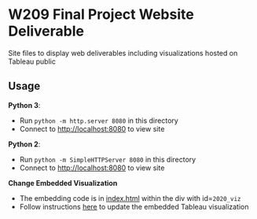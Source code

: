 # W209 Final Project Website Deliverable

Site files to display web deliverables including visualizations hosted on Tableau public

## Usage
**Python 3**:

* Run `python -m http.server 8080` in this directory
* Connect to [http://localhost:8080](http://localhost:8080) to view site

**Python 2**:
* Run `python -m SimpleHTTPServer 8080` in this directory
* Connect to [http://localhost:8080](http://localhost:8080) to view site

**Change Embedded Visualization**
* The embedding code is in [index.html](index.html) within the div with id=`2020_viz`
* Follow instructions [here](https://www.datavizforall.org/embed/tableau/) to update the embedded Tableau visualization
